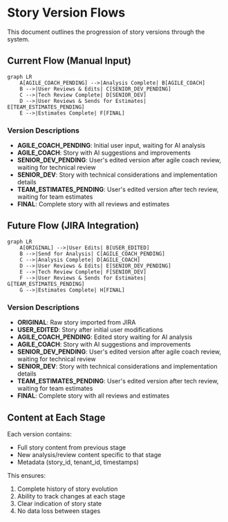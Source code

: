 # Story Version Flows

This document outlines the progression of story versions through the system.

## Current Flow (Manual Input)

```mermaid
graph LR
    A[AGILE_COACH_PENDING] -->|Analysis Complete| B[AGILE_COACH]
    B -->|User Reviews & Edits| C[SENIOR_DEV_PENDING]
    C -->|Tech Review Complete| D[SENIOR_DEV]
    D -->|User Reviews & Sends for Estimates| E[TEAM_ESTIMATES_PENDING]
    E -->|Estimates Complete| F[FINAL]
```

### Version Descriptions
- **AGILE_COACH_PENDING**: Initial user input, waiting for AI analysis
- **AGILE_COACH**: Story with AI suggestions and improvements
- **SENIOR_DEV_PENDING**: User's edited version after agile coach review, waiting for technical review
- **SENIOR_DEV**: Story with technical considerations and implementation details
- **TEAM_ESTIMATES_PENDING**: User's edited version after tech review, waiting for team estimates
- **FINAL**: Complete story with all reviews and estimates

## Future Flow (JIRA Integration)

```mermaid
graph LR
    A[ORIGINAL] -->|User Edits| B[USER_EDITED]
    B -->|Send for Analysis| C[AGILE_COACH_PENDING]
    C -->|Analysis Complete| D[AGILE_COACH]
    D -->|User Reviews & Edits| E[SENIOR_DEV_PENDING]
    E -->|Tech Review Complete| F[SENIOR_DEV]
    F -->|User Reviews & Sends for Estimates| G[TEAM_ESTIMATES_PENDING]
    G -->|Estimates Complete| H[FINAL]
```

### Version Descriptions
- **ORIGINAL**: Raw story imported from JIRA
- **USER_EDITED**: Story after initial user modifications
- **AGILE_COACH_PENDING**: Edited story waiting for AI analysis
- **AGILE_COACH**: Story with AI suggestions and improvements
- **SENIOR_DEV_PENDING**: User's edited version after agile coach review, waiting for technical review
- **SENIOR_DEV**: Story with technical considerations and implementation details
- **TEAM_ESTIMATES_PENDING**: User's edited version after tech review, waiting for team estimates
- **FINAL**: Complete story with all reviews and estimates

## Content at Each Stage

Each version contains:
- Full story content from previous stage
- New analysis/review content specific to that stage
- Metadata (story_id, tenant_id, timestamps)

This ensures:
1. Complete history of story evolution
2. Ability to track changes at each stage
3. Clear indication of story state
4. No data loss between stages 